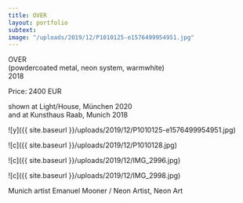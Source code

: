 ```yaml
---
title: OVER
layout: portfolio
subtext: 
image: "/uploads/2019/12/P1010125-e1576499954951.jpg"
---
```


OVER  
(powdercoated metal, neon system, warmwhite)  
2018

Price: 2400 EUR

shown at Light/House, München 2020  
and at Kunsthaus Raab, Munich 2018

![y]({{ site.baseurl }}/uploads/2019/12/P1010125-e1576499954951.jpg)

![c]({{ site.baseurl }}/uploads/2019/12/P1010128.jpg)

![c]({{ site.baseurl }}/uploads/2019/12/IMG_2996.jpg)

![c]({{ site.baseurl }}/uploads/2019/12/IMG_2998.jpg)

Munich artist Emanuel Mooner / Neon Artist, Neon Art